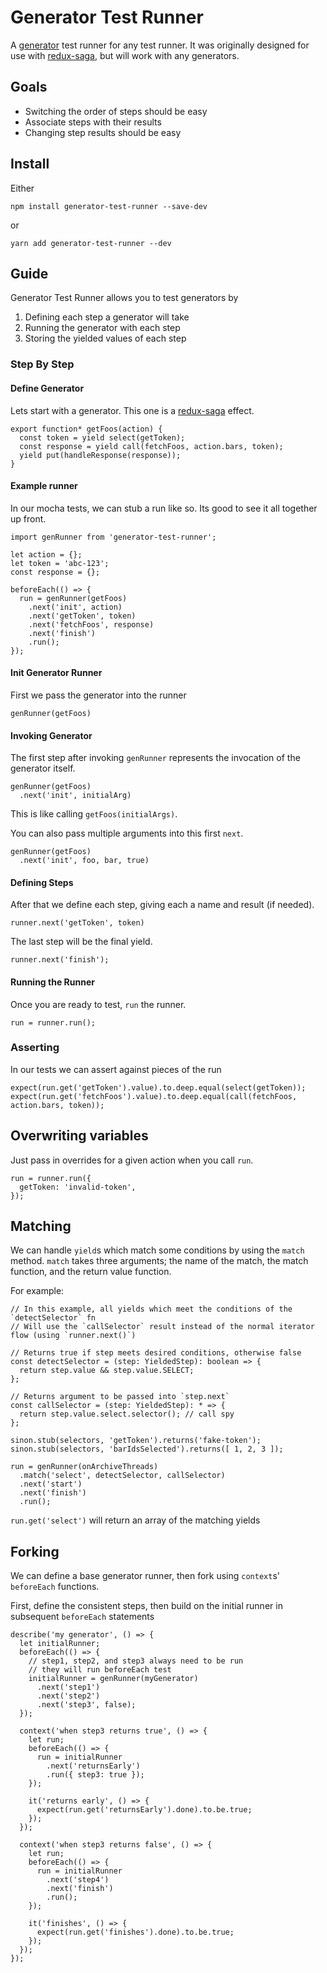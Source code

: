 # Generator Test Runner
A [generator](https://developer.mozilla.org/en-US/docs/Web/JavaScript/Reference/Global_Objects/Generator) test runner for any test runner.  It was originally designed for use with [redux-saga](https://github.com/yelouafi/redux-saga), but will work with any generators.

## Goals
- Switching the order of steps should be easy
- Associate steps with their results
- Changing step results should be easy

## Install
Either
```
npm install generator-test-runner --save-dev
```
or
```
yarn add generator-test-runner --dev
```

## Guide
Generator Test Runner allows you to test generators by

1. Defining each step a generator will take
2. Running the generator with each step
3. Storing the yielded values of each step

### Step By Step
#### Define Generator
Lets start with a generator.  This one is a [redux-saga](https://github.com/redux-saga/redux-saga) effect.
```es6
export function* getFoos(action) {
  const token = yield select(getToken);
  const response = yield call(fetchFoos, action.bars, token);
  yield put(handleResponse(response));
}
```

#### Example runner
In our mocha tests, we can stub a run like so.  Its good to see it all together up front.
```es6
import genRunner from 'generator-test-runner';

let action = {};
let token = 'abc-123';
const response = {};

beforeEach(() => {
  run = genRunner(getFoos)
    .next('init', action)
    .next('getToken', token)
    .next('fetchFoos', response)
    .next('finish')
    .run();
});
```
#### Init Generator Runner
First we pass the generator into the runner
```es6
genRunner(getFoos)
```

#### Invoking Generator
The first step after invoking `genRunner` represents the invocation of the generator itself.
```es6
genRunner(getFoos)
  .next('init', initialArg)
```
This is like calling `getFoos(initialArgs)`.

You can also pass multiple arguments into this first `next`.
```es6
genRunner(getFoos)
  .next('init', foo, bar, true)
```

#### Defining Steps
After that we define each step, giving each a name and result (if needed).
```es6
runner.next('getToken', token)
```

The last step will be the final yield.
```es6
runner.next('finish');
```

#### Running the Runner
Once you are ready to test, `run` the runner.
```es6
run = runner.run();
```

### Asserting
In our tests we can assert against pieces of the run
```es6
expect(run.get('getToken').value).to.deep.equal(select(getToken));
expect(run.get('fetchFoos').value).to.deep.equal(call(fetchFoos, action.bars, token));
```

## Overwriting variables
Just pass in overrides for a given action when you call `run`.
```es6
run = runner.run({
  getToken: 'invalid-token',
});
```

## Matching
We can handle `yield`s which match some conditions by using the `match` method.  `match` takes three arguments; the name of the match, the match function, and the return value function.

For example:
```es6
// In this example, all yields which meet the conditions of the `detectSelector` fn
// Will use the `callSelector` result instead of the normal iterator flow (using `runner.next()`)

// Returns true if step meets desired conditions, otherwise false
const detectSelector = (step: YieldedStep): boolean => {
  return step.value && step.value.SELECT;
};

// Returns argument to be passed into `step.next`
const callSelector = (step: YieldedStep): * => {
  return step.value.select.selector(); // call spy
};

sinon.stub(selectors, 'getToken').returns('fake-token');
sinon.stub(selectors, 'barIdsSelected').returns([ 1, 2, 3 ]);

run = genRunner(onArchiveThreads)
  .match('select', detectSelector, callSelector)
  .next('start')
  .next('finish')
  .run();
```

`run.get('select')` will return an array of the matching yields

## Forking
We can define a base generator runner, then fork using `context`s' `beforeEach` functions.

First, define the consistent steps, then build on the initial runner in subsequent `beforeEach` statements
```es6
describe('my generator', () => {
  let initialRunner;
  beforeEach(() => {
    // step1, step2, and step3 always need to be run
    // they will run beforeEach test
    initialRunner = genRunner(myGenerator)
      .next('step1')
      .next('step2')
      .next('step3', false);
  });

  context('when step3 returns true', () => {
    let run;
    beforeEach(() => {
      run = initialRunner
        .next('returnsEarly')
        .run({ step3: true });
    });

    it('returns early', () => {
      expect(run.get('returnsEarly').done).to.be.true;
    });
  });

  context('when step3 returns false', () => {
    let run;
    beforeEach(() => {
      run = initialRunner
        .next('step4')
        .next('finish')
        .run();
    });

    it('finishes', () => {
      expect(run.get('finishes').done).to.be.true;
    });
  });
});
```
